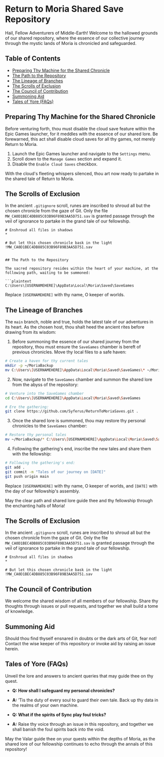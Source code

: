 # Return to Moria Shared Save Repository

Hail, Fellow Adventurers of Middle-Earth! Welcome to the hallowed grounds of our shared repository, where the essence of our collective journey through the mystic lands of Moria is chronicled and safeguarded.

## Table of Contents

- [Preparing Thy Machine for the Shared Chronicle](#preparing-thy-machine-for-the-shared-chronicle)
- [The Path to the Repository](#the-path-to-the-repository)
- [The Lineage of Branches](#the-lineage-of-branches)
- [The Scrolls of Exclusion](#the-scrolls-of-exclusion)
- [The Council of Contribution](#the-council-of-contribution)
- [Summoning Aid](#summoning-aid)
- [Tales of Yore (FAQs)](#tales-of-yore-faqs)

## Preparing Thy Machine for the Shared Chronicle

Before venturing forth, thou must disable the cloud save feature within the Epic Games launcher, for it meddles with the essence of our shared lore. Be forewarned, this act shall disable cloud saves for all thy games, not merely Return to Moria.

1. Launch the Epic Games launcher and navigate to the `Settings` menu.
2. Scroll down to the `Manage Games` section and expand it.
3. Disable the `Enable Cloud Saves` checkbox.

With the cloud's fleeting whispers silenced, thou art now ready to partake in the shared tale of Return to Moria.

## The Scrolls of Exclusion

In the ancient `.gitignore` scroll, runes are inscribed to shroud all but the chosen chronicle from the gaze of Git. Only the file `MW_CA0D1BEC4DB885C03B96F89B3AA5D751.sav` is granted passage through the veil of ignorance to partake in the grand tale of our fellowship.

```plaintext
# Enshroud all files in shadows
*

# But let this chosen chronicle bask in the light
!MW_CA0D1BEC4DB885C03B96F89B3AA5D751.sav


## The Path to the Repository

The sacred repository resides within the heart of your machine, at the following path, waiting to be summoned:

```plaintext
C:\Users\[USERNAMEHERE]\AppData\Local\Moria\Saved\SaveGames
```

Replace `[USERNAMEHERE]` with thy name, O keeper of worlds.

## The Lineage of Branches

The `main` branch, noble and true, holds the latest tale of our adventures in its heart. As the chosen host, thou shalt heed the ancient rites before drawing from its wisdom:

1. Before summoning the essence of our shared journey from the repository, thou must ensure the `SaveGames` chamber is bereft of previous chronicles. Move thy local files to a safe haven:

```bash
# Create a haven for thy current tales
mkdir -p ~/MoriaBackup
mv C:\Users\[USERNAMEHERE]\AppData\Local\Moria\Saved\SaveGames\* ~/MoriaBackup
```

2. Now, navigate to the `SaveGames` chamber and summon the shared lore from the abyss of the repository:

```bash
# Venture into the SaveGames chamber
cd C:\Users\[USERNAMEHERE]\AppData\Local\Moria\Saved\SaveGames

# Ere the gathering:
git clone https://github.com/Syferus/ReturnToMoriaSaves.git .
```

3. Once the shared lore is summoned, thou may restore thy personal chronicles to the `SaveGames` chamber:

```bash
# Restore thy personal tales
mv ~/MoriaBackup/* C:\Users\[USERNAMEHERE]\AppData\Local\Moria\Saved\SaveGames
```

4. Following the gathering's end, inscribe the new tales and share them with the fellowship:

```bash
# Following the gathering's end:
git add .
git commit -m "Tales of our journey on [DATE]"
git push origin main
```

Replace `[USERNAMEHERE]` with thy name, O keeper of worlds, and `[DATE]` with the day of our fellowship's assembly.

May the clear path and shared lore guide thee and thy fellowship through the enchanting halls of Moria!

## The Scrolls of Exclusion

In the ancient `.gitignore` scroll, runes are inscribed to shroud all but the chosen chronicle from the gaze of Git. Only the file `MW_CA0D1BEC4DB885C03B96F89B3AA5D751.sav` is granted passage through the veil of ignorance to partake in the grand tale of our fellowship.

```plaintext
# Enshroud all files in shadows
*

# But let this chosen chronicle bask in the light
!MW_CA0D1BEC4DB885C03B96F89B3AA5D751.sav
```

## The Council of Contribution

We welcome the shared wisdom of all members of our fellowship. Share thy thoughts through issues or pull requests, and together we shall build a tome of knowledge.

## Summoning Aid

Should thou find thyself ensnared in doubts or the dark arts of Git, fear not! Contact the wise keeper of this repository or invoke aid by raising an issue herein.

## Tales of Yore (FAQs)

Unveil the lore and answers to ancient queries that may guide thee on thy quest.

- **Q: How shall I safeguard my personal chronicles?**
- **A:** ’Tis the duty of every soul to guard their own tale. Back up thy data in the realms of your own machine.

- **Q: What if the spirits of Sync play foul tricks?**
- **A:** Raise thy voice through an issue in this repository, and together we shall banish the foul spirits back into the void.

May the Valar guide thee on your quests within the depths of Moria, as the shared lore of our fellowship continues to echo through the annals of this repository!
